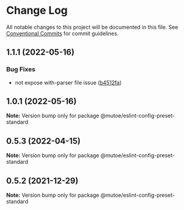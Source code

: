 # Change Log

All notable changes to this project will be documented in this file.
See [Conventional Commits](https://conventionalcommits.org) for commit guidelines.

## 1.1.1 (2022-05-16)


### Bug Fixes

* not expose with-parser file issue ([b4512fa](https://github.com/mutoe/eslint-config-preset/commit/b4512fa19b3e66c5890cf3e71f1e74bfc3309958))





## 1.0.1 (2022-05-16)

**Note:** Version bump only for package @mutoe/eslint-config-preset-standard





## 0.5.3 (2022-04-15)

**Note:** Version bump only for package @mutoe/eslint-config-preset-standard





## 0.5.2 (2021-12-29)

**Note:** Version bump only for package @mutoe/eslint-config-preset-standard
